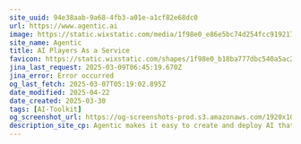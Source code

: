 ```yaml
---
site_uuid: 94e38aab-9a68-4fb3-a01e-a1cf82e68dc0
url: https://www.agentic.ai
image: https://static.wixstatic.com/media/1f98e0_e86e5bc74d254fcc919217c0e3121efe~mv2.jpg/v1/fill/w_600,h_315,al_c/1f98e0_e86e5bc74d254fcc919217c0e3121efe~mv2.jpg
site_name: Agentic
title: AI Players As a Service
favicon: https://static.wixstatic.com/shapes/1f98e0_b18ba777dbc540a5ac25df4ffeba76aa.svg
jina_last_request: 2025-03-09T06:45:19.670Z
jina_error: Error occurred
og_last_fetch: 2025-03-07T05:19:02.895Z
date_modified: 2025-04-22
date_created: 2025-03-30
tags: [AI-Toolkit]
og_screenshot_url: https://og-screenshots-prod.s3.amazonaws.com/1920x1080/80/false/420dac746a271b25cabd4a95e5d33fcb052506e8e7b729b6f995565b20ff3bc0.jpeg
description_site_cp: Agentic makes it easy to create and deploy AI that work for you. No PhD required. From finding bugs to supporting live players, our agents are here to help
---
```





